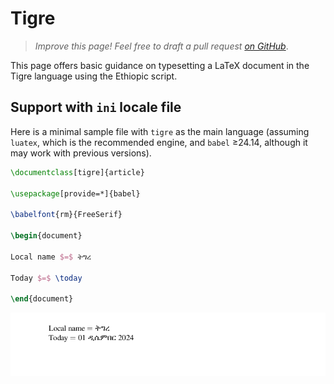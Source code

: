 # Tigre

<blockquote>
  <p><em>Improve this page! Feel free to draft a pull request <a href="https://github.com/latex3/babel/tree/docs/docs">on GitHub</a></em>.</p>
</blockquote>

This page offers basic guidance on typesetting a LaTeX document in the
Tigre language using the Ethiopic script.

## Support with `ini` locale file

Here is a minimal sample file with `tigre` as the main language
(assuming `luatex`, which is the recommended engine, and `babel` ≥24.14,
although it may work with previous versions).

```tex
\documentclass[tigre]{article}

\usepackage[provide=*]{babel}

\babelfont{rm}{FreeSerif}

\begin{document}

Local name $=$ ትግረ

Today $=$ \today

\end{document}
```

![](../media/locale-tigre.png)